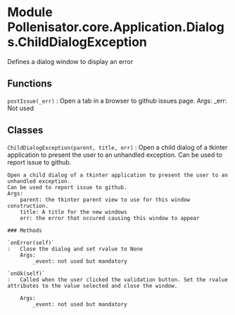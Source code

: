 Module Pollenisator.core.Application.Dialogs.ChildDialogException
=================================================================
Defines a dialog window to display an error

Functions
---------

    
`postIssue(_err)`
:   Open a tab in a browser to github issues page.
    Args:
        _err: Not used

Classes
-------

`ChildDialogException(parent, title, err)`
:   Open a child dialog of a tkinter application to present the user to an unhandled exception.
    Can be used to report issue to github.
    
    Open a child dialog of a tkinter application to present the user to an unhandled exception.
    Can be used to report issue to github.
    Args:
        parent: the tkinter parent view to use for this window construction.
        title: A title for the new windows
        err: the error that occured causing this window to appear

    ### Methods

    `onError(self)`
    :   Close the dialog and set rvalue to None
        Args:
            _event: not used but mandatory

    `onOk(self)`
    :   Called when the user clicked the validation button. Set the rvalue attributes to the value selected and close the window.
        
        Args:
            _event: not used but mandatory